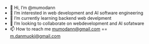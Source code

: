 - 👋 Hi, I’m @mumodann
- 👀 I’m interested in web development and AI software engineering
- 🌱 I’m currently learning backend web develpment 
- 💞️ I’m looking to collaborate on webdevelopment and AI sofatware
- 📫 How to reach me mumodann@gmail.com == m.danmuoki@gmail.com

<!---
mumodann/mumodann is a ✨ special ✨ repository because its `README.md` (this file) appears on your GitHub profile.
You can click the Preview link to take a look at your changes.
--->
